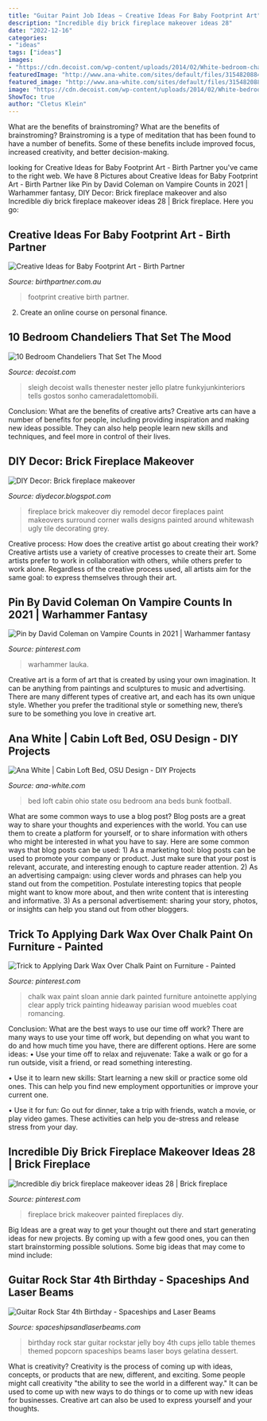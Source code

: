 ```yaml
---
title: "Guitar Paint Job Ideas ~ Creative Ideas For Baby Footprint Art"
description: "Incredible diy brick fireplace makeover ideas 28"
date: "2022-12-16"
categories:
- "ideas"
tags: ["ideas"]
images:
- "https://cdn.decoist.com/wp-content/uploads/2014/02/White-bedroom-chandelier.jpg"
featuredImage: "http://www.ana-white.com/sites/default/files/3154820884_1359044585.JPG"
featured_image: "http://www.ana-white.com/sites/default/files/3154820884_1359044585.JPG"
image: "https://cdn.decoist.com/wp-content/uploads/2014/02/White-bedroom-chandelier.jpg"
ShowToc: true
author: "Cletus Klein"
---
```



What are the benefits of brainstroming?
What are the benefits of brainstroming? Brainstroming is a type of meditation that has been found to have a number of benefits. Some of these benefits include improved focus, increased creativity, and better decision-making.

	

		
looking for Creative Ideas for Baby Footprint Art - Birth Partner you've came to the right web. We have 8 Pictures about Creative Ideas for Baby Footprint Art - Birth Partner like Pin by David Coleman on Vampire Counts in 2021 | Warhammer fantasy, DIY Decor: Brick fireplace makeover and also Incredible diy brick fireplace makeover ideas 28 | Brick fireplace. Here you go:
		
    
## Creative Ideas For Baby Footprint Art - Birth Partner

<img loading=lazy src="https://birthpartner.com.au/wp-content/uploads/2016/05/baby-footprint-art-5.jpg" onerror="this.onerror=null;this.src='https://tse3.mm.bing.net/th?id=OIP.ucR7HVipYK6gKOYSozivyAHaFi&amp;pid=15.1';" alt="Creative Ideas for Baby Footprint Art - Birth Partner">

_Source: birthpartner.com.au_

>footprint creative birth partner. 

	

2. Create an online course on personal finance.

    
## 10 Bedroom Chandeliers That Set The Mood

<img loading=lazy src="https://cdn.decoist.com/wp-content/uploads/2014/02/White-bedroom-chandelier.jpg" onerror="this.onerror=null;this.src='https://tse2.mm.bing.net/th?id=OIP.mjzz7pHrCsV-NiJTUHR5VgHaLI&amp;pid=15.1';" alt="10 Bedroom Chandeliers That Set The Mood">

_Source: decoist.com_

>sleigh decoist walls thenester nester jello platre funkyjunkinteriors tells gostos sonho cameradalettomobili. 

	

Conclusion: What are the benefits of creative arts?
Creative arts can have a number of benefits for people, including providing inspiration and making new ideas possible. They can also help people learn new skills and techniques, and feel more in control of their lives.

    
## DIY Decor: Brick Fireplace Makeover

<img loading=lazy src="https://1.bp.blogspot.com/-BiaTaCAmxLs/TeBL01NLEVI/AAAAAAAAAMA/ggIVHkMF5D0/s1600/fireplace444.jpg" onerror="this.onerror=null;this.src='https://tse1.mm.bing.net/th?id=OIP.vwhDuxsyKCFOIDz85nPA8wHaJ4&amp;pid=15.1';" alt="DIY Decor: Brick fireplace makeover">

_Source: diydecor.blogspot.com_

>fireplace brick makeover diy remodel decor fireplaces paint makeovers surround corner walls designs painted around whitewash ugly tile decorating grey. 

	

Creative process: How does the creative artist go about creating their work?
Creative artists use a variety of creative processes to create their art. Some artists prefer to work in collaboration with others, while others prefer to work alone. Regardless of the creative process used, all artists aim for the same goal: to express themselves through their art.

    
## Pin By David Coleman On Vampire Counts In 2021 | Warhammer Fantasy

<img loading=lazy src="https://i.pinimg.com/736x/fb/dd/72/fbdd7294dafa1096be698f7d380b47cd.jpg" onerror="this.onerror=null;this.src='https://tse4.mm.bing.net/th?id=OIP.k7urYwx1bcVCVU1BwTR-1AHaHa&amp;pid=15.1';" alt="Pin by David Coleman on Vampire Counts in 2021 | Warhammer fantasy">

_Source: pinterest.com_

>warhammer lauka. 

	

Creative art is a form of art that is created by using your own imagination. It can be anything from paintings and sculptures to music and advertising. There are many different types of creative art, and each has its own unique style. Whether you prefer the traditional style or something new, there’s sure to be something you love in creative art.

    
## Ana White | Cabin Loft Bed, OSU Design - DIY Projects

<img loading=lazy src="http://www.ana-white.com/sites/default/files/3154820884_1359044585.JPG" onerror="this.onerror=null;this.src='https://tse3.mm.bing.net/th?id=OIP.m5v34ofXq_34FohNAEW25gHaJ4&amp;pid=15.1';" alt="Ana White | Cabin Loft Bed, OSU Design - DIY Projects">

_Source: ana-white.com_

>bed loft cabin ohio state osu bedroom ana beds bunk football. 

	

What are some common ways to use a blog post?
Blog posts are a great way to share your thoughts and experiences with the world. You can use them to create a platform for yourself, or to share information with others who might be interested in what you have to say. Here are some common ways that blog posts can be used: 1) As a marketing tool: blog posts can be used to promote your company or product. Just make sure that your post is relevant, accurate, and interesting enough to capture reader attention. 2) As an advertising campaign: using clever words and phrases can help you stand out from the competition. Postulate interesting topics that people might want to know more about, and then write content that is interesting and informative. 3) As a personal advertisement: sharing your story, photos, or insights can help you stand out from other bloggers.

    
## Trick To Applying Dark Wax Over Chalk Paint On Furniture - Painted

<img loading=lazy src="https://i.pinimg.com/736x/2e/53/2f/2e532f324df6313ad723551b5deaef99.jpg" onerror="this.onerror=null;this.src='https://tse1.mm.bing.net/th?id=OIP.CYi_NaW3xIICYfL4G-ghuwHaLH&amp;pid=15.1';" alt="Trick to Applying Dark Wax Over Chalk Paint on Furniture - Painted">

_Source: pinterest.com_

>chalk wax paint sloan annie dark painted furniture antoinette applying clear apply trick painting hideaway parisian wood muebles coat romancing. 

	

Conclusion: What are the best ways to use our time off work?
There are many ways to use your time off work, but depending on what you want to do and how much time you have, there are different options. Here are some ideas: 
• Use your time off to relax and rejuvenate: Take a walk or go for a run outside, visit a friend, or read something interesting. 

• Use it to learn new skills: Start learning a new skill or practice some old ones. This can help you find new employment opportunities or improve your current one. 

• Use it for fun: Go out for dinner, take a trip with friends, watch a movie, or play video games. These activities can help you de-stress and release stress from your day.

    
## Incredible Diy Brick Fireplace Makeover Ideas 28 | Brick Fireplace

<img loading=lazy src="https://i.pinimg.com/736x/e8/27/57/e8275791db362c857a3d76995c4525f8.jpg" onerror="this.onerror=null;this.src='https://tse1.mm.bing.net/th?id=OIP.8lOEXRaxNjTAokkFWauaSQHaIn&amp;pid=15.1';" alt="Incredible diy brick fireplace makeover ideas 28 | Brick fireplace">

_Source: pinterest.com_

>fireplace brick makeover painted fireplaces diy. 

	

Big Ideas are a great way to get your thought out there and start generating ideas for new projects. By coming up with a few good ones, you can then start brainstorming possible solutions. Some big ideas that may come to mind include: 

    
## Guitar Rock Star 4th Birthday - Spaceships And Laser Beams

<img loading=lazy src="http://spaceshipsandlaserbeams.com/wp-content/uploads/2013/02/guitar-rock-star-hero-birthday-party-dessert-food-ideas-648x975.jpg" onerror="this.onerror=null;this.src='https://tse3.mm.bing.net/th?id=OIP.Avtr1ZUDdXdzj8z4EwMBQQHaLJ&amp;pid=15.1';" alt="Guitar Rock Star 4th Birthday - Spaceships and Laser Beams">

_Source: spaceshipsandlaserbeams.com_

>birthday rock star guitar rockstar jelly boy 4th cups jello table themes themed popcorn spaceships beams laser boys gelatina dessert. 

	

What is creativity?
Creativity is the process of coming up with ideas, concepts, or products that are new, different, and exciting. Some people might call creativity "the ability to see the world in a different way." It can be used to come up with new ways to do things or to come up with new ideas for businesses. Creative art can also be used to express yourself and your thoughts.

